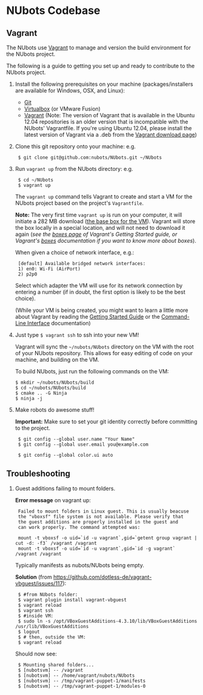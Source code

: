 NUbots Codebase
==========================

<!-- The [NUbots][] project is an effort to port the [NUbots][]' [robocup][] 
codebase to use the new [NUClear][] framework. -->

Vagrant
--------

The NUbots use [Vagrant][] to manage and version the build environment for the NUbots project.

The following is a guide to getting you set up and ready to contribute to the NUbots project.

1. Install the following prerequisites on your machine (packages/installers are available for Windows, OSX, and Linux):
	* [Git][]
	* [Virtualbox][] (or VMware Fusion)
	* [Vagrant][vagrant_download] (Note: The version of Vagrant that is available in the Ubuntu 12.04 repositories is an older version that is incompatible with the NUbots' Vagrantfile. If you're using Ubuntu 12.04, please install the latest version of Vagrant via a .deb from the [Vagrant download page][vagrant_download])

2. Clone this git repository onto your machine:
	e.g.

		$ git clone git@github.com:nubots/NUbots.git ~/NUbots

3. Run `vagrant up` from the NUbots directory:
	e.g.

		$ cd ~/NUbots
		$ vagrant up

	The `vagrant up` command tells Vagrant to create and start a VM for the NUbots project 
	based on the project's `Vagrantfile`.

	**Note:** The very first time `vagrant up` is run on your computer, it will initiate
	a 282 MB download ([the base box for the VM][precise_32_box]).
	Vagrant will store the box locally in a special location, and will not need to download it again
	(_see the [boxes page][] of Vagrant's Getting Started guide, or Vagrant's [boxes][] documentation
	if you want to know more about boxes_).

	When given a choice of network interface, e.g.:

		[default] Available bridged network interfaces:
		1) en0: Wi-Fi (AirPort)
		2) p2p0

	Select which adapter the VM will use for its network connection by 
	entering a number (if in doubt, the first option is likely to be the best choice).

	(While your VM is being created, you might want to learn a little more about Vagrant by 
	reading the [Getting Started Guide][] or the [Command-Line Interface][] documentation)

4.  Just type `$ vagrant ssh` to ssh into your new VM!

	Vagrant will sync the `~/nubots/NUbots` directory on the VM with the root of your NUbots repository.
	This allows for easy editing of code on your machine, and building on the VM.

	To build NUbots, just run the following commands on the VM:
  
		$ mkdir ~/nubots/NUbots/build
		$ cd ~/nubots/NUbots/build
		$ cmake .. -G Ninja
		$ ninja -j

5. Make robots do awesome stuff!

	<!-- Also, read the steps in the [NUbots Startup Guide][nuclearport-startup-guide] about
	additional Vagrant config. -->

	**Important:** Make sure to set your git identity correctly before committing to the project.
	
		$ git config --global user.name "Your Name"
		$ git config --global user.email you@example.com

		$ git config --global color.ui auto

Troubleshooting
--------
1. Guest additions failing to mount folders. 

	**Error message** on vagrant up:
	
		Failed to mount folders in Linux guest. This is usually beacuse
		the "vboxsf" file system is not available. Please verify that
		the guest additions are properly installed in the guest and
		can work properly. The command attempted was:
		
		mount -t vboxsf -o uid=`id -u vagrant`,gid=`getent group vagrant | cut -d: -f3` /vagrant /vagrant
		mount -t vboxsf -o uid=`id -u vagrant`,gid=`id -g vagrant` /vagrant /vagrant
		
	Typically manifests as nubots/NUbots being empty.
	
	**Solution** (from https://github.com/dotless-de/vagrant-vbguest/issues/117):
	
		$ #from NUbots folder:
		$ vagrant plugin install vagrant-vbguest
		$ vagrant reload
		$ vagrant ssh
		$ #inside VM:
		$ sudo ln -s /opt/VBoxGuestAdditions-4.3.10/lib/VBoxGuestAdditions /usr/lib/VBoxGuestAdditions
		$ logout
		$ # then, outside the VM:
		$ vagrant reload
		
	Should now see:
	
		$ Mounting shared folders...
		$ [nubotsvm] -- /vagrant
		$ [nubotsvm] -- /home/vagrant/nubots/NUbots
		$ [nubotsvm] -- /tmp/vagrant-puppet-1/manifests
		$ [nubotsvm] -- /tmp/vagrant-puppet-1/modules-0

[nuclearport-travis]:     https://travis-ci.org/nubots/NUClearPort                "NUClearPort's Travis Page"
[travis-develop-image]:   https://travis-ci.org/nubots/NUClearPort.png?branch=develop "Travis-CI build status for the develop branch"
[git]:                    http://git-scm.com/                                     "Git"
[NUClearPort]:            https://github.com/nubots/NUClearPort                   "NUClearPort Repository"
<!-- [nuclearport-startup-guide]: http://confluence.nubots.net/display/NUB/NUClearPort+Startup+Guide -->
[NUbots]:                 http://nubots.net/                                      "NUbots"
[robocup]:                https://github.com/nubots/robocup                       "Robocup"
[NUClear]:                https://github.com/Fastcode/NUClear                     "NUClear"
[Vagrant]:                http://www.vagrantup.com/                               "Vagrant"
[Virtualbox]:             https://www.virtualbox.org/wiki/Downloads               "Virtualbox"
[vagrant_download]:       http://downloads.vagrantup.com/                         "Vagrant Download Page"
<!-- [Packer]:                 http://www.packer.io/                                   "Packer Website" -->
[precise_32_box]:         http://files.vagrantup.com/precise32.box                "Ubuntu 12.04 Box for Vagrant"
[Getting Started Guide]:  http://docs.vagrantup.com/v2/getting-started/index.html "Vagrant's Getting Started Guide"
[Command-Line Interface]: http://docs.vagrantup.com/v2/cli/index.html             "Vagrant Command-Line Interface Documentation"
[boxes page]:             http://docs.vagrantup.com/v2/getting-started/boxes.html "The Boxes section of Vagrant's Getting Started guide"
[boxes]:                  http://docs.vagrantup.com/v2/boxes.html                 "Vagrant's Boxes documentation"
